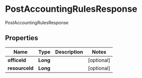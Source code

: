 

# PostAccountingRulesResponse

PostAccountingRulesResponse

## Properties

| Name | Type | Description | Notes |
|------------ | ------------- | ------------- | -------------|
|**officeId** | **Long** |  |  [optional] |
|**resourceId** | **Long** |  |  [optional] |



